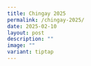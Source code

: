 ```yaml
---
title: Chingay 2025
permalink: /chingay-2025/
date: 2025-02-10
layout: post
description: ""
image: ""
variant: tiptap
---
```


